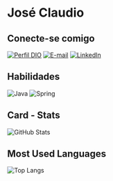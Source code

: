 # José Claudio

## Conecte-se comigo
[![Perfil DIO](https://img.shields.io/badge/-Meu%20Perfil%20na%20DIO-30A3DC?style=for-the-badge)](https://web.dio.me/users/jclaudiosiqueira_js/)
[![E-mail](https://img.shields.io/badge/-Email-000?style=for-the-badge&logo=gmail&logoColor=E94D5F)](mailto:jclaudiosiqueira.js@gmail.com)
[![LinkedIn](https://img.shields.io/badge/-LinkedIn-000?style=for-the-badge&logo=linkedin&logoColor=30A3DC)](https://www.linkedin.com/in/jose-claudio-rodrigues/)


## Habilidades
![Java](https://img.shields.io/badge/Java-000?style=for-the-badge&logo=java)
![Spring](https://img.shields.io/badge/Spring-000?style=for-the-badge&logo=spring)

## Card - Stats
![GitHub Stats](https://github-readme-stats.vercel.app/api?username=claudio-sr&theme=transparent&bg_color=000&border_color=30A3DC&show_icons=true&icon_color=30A3DC&title_color=E94D5F&text_color=FFF)


## Most Used Languages
![Top Langs](https://github-readme-stats-git-masterrstaa-rickstaa.vercel.app/api/top-langs/?username=claudio-sr&bg_color=000&border_color=30A3DC&title_color=E94D5F&text_color=FFF)


